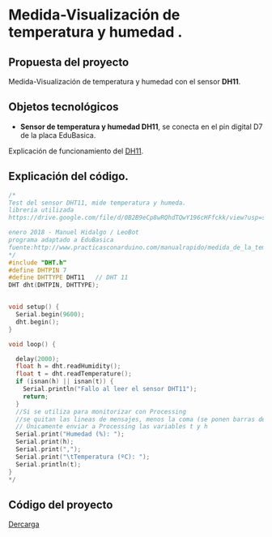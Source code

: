 # Medida-Visualización de temperatura y humedad .

## Propuesta del proyecto
Medida-Visualización de temperatura y humedad con el sensor **DH11**.

## Objetos tecnológicos
- **Sensor de temperatura y humedad DH11**, se conecta en el pin digital D7 de la placa EduBasica.

Explicación de funcionamiento del [DH11](https://edubasica.github.io/manual/medida_de_la_temperatura_y_la_humedad_ambiente.html).

## Explicación del código.

```cpp
/*
Test del sensor DHT11, mide temperatura y humeda.
libreria utilizada
https://drive.google.com/file/d/0B2B9eCp8wRQhdTQwY196cHFfckk/view?usp=sharing 

enero 2018 - Manuel Hidalgo / LeoBot
programa adaptado a EduBasica
fuente:http://www.practicasconarduino.com/manualrapido/medida_de_la_temperatura_y_la_humedad_ambiente.html
*/
#include "DHT.h"
#define DHTPIN 7  
#define DHTTYPE DHT11   // DHT 11 
DHT dht(DHTPIN, DHTTYPE);


void setup() {
  Serial.begin(9600); 
  dht.begin();
}

void loop() {

  delay(2000);
  float h = dht.readHumidity();
  float t = dht.readTemperature();
  if (isnan(h) || isnan(t)) {
    Serial.println("Fallo al leer el sensor DHT11");
    return;
  }
  //Si se utiliza para monitorizar con Processing 
  //se quitan las lineas de mensajes, menos la coma (se ponen barras de comentarios) 
  // Únicamente enviar a Processing las variables t y h 
  Serial.print("Humedad (%): ");
  Serial.print(h);
  Serial.print(",");
  Serial.print("\tTemperatura (ºC): ");
  Serial.println(t);
}
*/
```

## Código del proyecto
[Dercarga](https://github.com/leobotmanuel/ProgramandoObjetosTecnologicos/blob/master/software/arduino/proyectos/proy05_medidaTemperaturaHumedad.zip)
